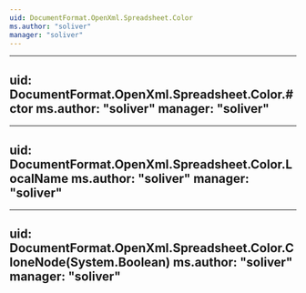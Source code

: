 ```yaml
---
uid: DocumentFormat.OpenXml.Spreadsheet.Color
ms.author: "soliver"
manager: "soliver"
---
```


---
uid: DocumentFormat.OpenXml.Spreadsheet.Color.#ctor
ms.author: "soliver"
manager: "soliver"
---

---
uid: DocumentFormat.OpenXml.Spreadsheet.Color.LocalName
ms.author: "soliver"
manager: "soliver"
---

---
uid: DocumentFormat.OpenXml.Spreadsheet.Color.CloneNode(System.Boolean)
ms.author: "soliver"
manager: "soliver"
---
